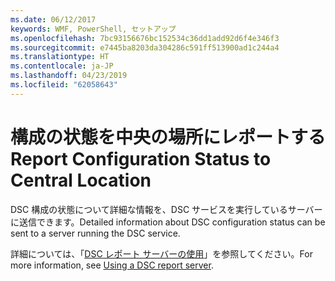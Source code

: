 ```yaml
---
ms.date: 06/12/2017
keywords: WMF, PowerShell, セットアップ
ms.openlocfilehash: 7bc93156676bc152534c36dd1add92d6f4e346f3
ms.sourcegitcommit: e7445ba8203da304286c591ff513900ad1c244a4
ms.translationtype: HT
ms.contentlocale: ja-JP
ms.lasthandoff: 04/23/2019
ms.locfileid: "62058643"
---
```

# <a name="report-configuration-status-to-central-location"></a><span data-ttu-id="8f4c6-102">構成の状態を中央の場所にレポートする</span><span class="sxs-lookup"><span data-stu-id="8f4c6-102">Report Configuration Status to Central Location</span></span>

<span data-ttu-id="8f4c6-103">DSC 構成の状態について詳細な情報を、DSC サービスを実行しているサーバーに送信できます。</span><span class="sxs-lookup"><span data-stu-id="8f4c6-103">Detailed information about DSC configuration status can be sent to a server running the DSC service.</span></span>

<span data-ttu-id="8f4c6-104">詳細については、「[DSC レポート サーバーの使用](https://msdn.microsoft.com/powershell/dsc/reportserver)」を参照してください。</span><span class="sxs-lookup"><span data-stu-id="8f4c6-104">For more information, see [Using a DSC report server](https://msdn.microsoft.com/powershell/dsc/reportserver).</span></span>
